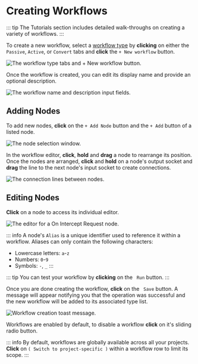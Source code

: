 # Creating Workflows

::: tip
The Tutorials section includes detailed walk-throughs on creating a variety of workflows.
:::

To create a new workflow, select a [workflow type](/concepts/workflows_intro.md) by **clicking** on either the `Passive`, `Active`, or `Convert` tabs and **click** the `+ New workflow` button.

<img alt="The workflow type tabs and + New workflow button." src="/_images/workflows_create.png" center>

Once the workflow is created, you can edit its display name and provide an optional description.

<img alt="The workflow name and description input fields." src="/_images/workflows_name_description.png" center>

## Adding Nodes

To add new nodes, **click** on the `+ Add Node` button and the `+ Add` button of a listed node.

<img alt="The node selection window." src="/_images/workflows_add_node.png" center>

In the workflow editor, **click**, **hold** and **drag** a node to rearrange its position. Once the nodes are arranged, **click** and **hold** on a node's <code><Icon icon="fas fa-caret-down" /></code> output socket and **drag** the line to the next node's <code><Icon icon="fas fa-caret-down" /></code> input socket to create connections.

<img alt="The connection lines between nodes." src="/_images/workflows_connect.png" center>

## Editing Nodes

**Click** on a node to access its individual editor.

<img alt="The editor for a On Intercept Request node." src="/_images/workflows_node_editor.png" center>

::: info
A node's `Alias` is a unique identifier used to reference it within a workflow. Aliases can only contain the following characters:

- Lowercase letters: `a`-`z`
- Numbers: `0`-`9`
- Symbols: `-`, `_`
:::

::: tip
You can test your workflow by **clicking** on the <code><Icon icon="fas fa-play" /> Run</code> button.
:::

Once you are done creating the workflow, **click** on the <code><Icon icon="fas fa-floppy-disk" /> Save</code> button. A message will appear notifying you that the operation was successful and the new workflow will be added to its associated type list.

<img alt="Workflow creation toast message." src="/_images/workflows_toast_message.png" center>

Workflows are enabled by default, to disable a workflow **click** on it's sliding radio button.

::: info
By default, workflows are globally available across all your projects. **Click** on `( Switch to project-specific )` within a workflow row to limit its scope.
:::
